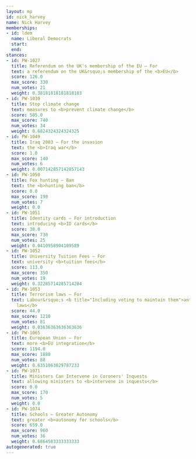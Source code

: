```yaml
---
layout: mp
id: nick_harvey
name: Nick Harvey
memberships:
- id: ldem
  name: Liberal Democrats
  start: 
  end: 
stances:
- id: PW-1027
  title: Referendum on the UK's membership of the EU — For
  text: a referendum on the UK&rsquo;s membership of the <b>EU</b>
  score: 126.0
  max_score: 330
  num_votes: 21
  weight: 0.38181818181818183
- id: PW-1030
  title: Stop climate change
  text: measures to <b>prevent climate change</b>
  score: 505.0
  max_score: 740
  num_votes: 34
  weight: 0.6824324324324325
- id: PW-1049
  title: Iraq 2003 — For the invasion
  text: the <b>Iraq war</b>
  score: 1.0
  max_score: 140
  num_votes: 6
  weight: 0.007142857142857143
- id: PW-1050
  title: Fox hunting — Ban
  text: the <b>hunting ban</b>
  score: 0.0
  max_score: 190
  num_votes: 7
  weight: 0.0
- id: PW-1051
  title: Identity cards — For introduction
  text: introducing <b>ID cards</b>
  score: 30.0
  max_score: 730
  num_votes: 25
  weight: 0.0410958904109589
- id: PW-1052
  title: University Tuition Fees — For
  text: university <b>tuition fees</b>
  score: 113.0
  max_score: 350
  num_votes: 19
  weight: 0.32285714285714284
- id: PW-1053
  title: Terrorism laws — For
  text: Labour&rsquo;s <b title="Including voting to maintain them">anti-terrorism
    laws</b>
  score: 44.0
  max_score: 1210
  num_votes: 81
  weight: 0.03636363636363636
- id: PW-1065
  title: European Union — For
  text: more <b>EU integration</b>
  score: 1194.0
  max_score: 1880
  num_votes: 88
  weight: 0.6351063829787233
- id: PW-1071
  title: Ministers Can Intervene in Coroners' Inquests
  text: allowing ministers to <b>intervene in inquests</b>
  score: 0.0
  max_score: 170
  num_votes: 5
  weight: 0.0
- id: PW-1074
  title: Schools — Greater Autonomy
  text: greater <b>autonomy for schools</b>
  score: 659.0
  max_score: 960
  num_votes: 36
  weight: 0.6864583333333333
autogenerated: true
---
```

